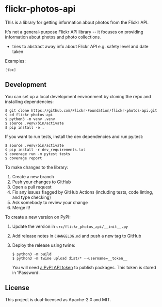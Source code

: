 # flickr-photos-api

This is a library for getting information about photos from the Flickr API.

It's not a general-purpose Flickr API library -- it focuses on providing information about photos and photo collections.

* tries to abstract away info about Flickr API e.g. safety level and date taken

Examples:

```console
[tbc]
```

## Development

You can set up a local development environment by cloning the repo and installing dependencies:

```console
$ git clone https://github.com/Flickr-Foundation/flickr-photos-api.git
$ cd flickr-photos-api
$ python3 -m venv .venv
$ source .venv/bin/activate
$ pip install -e .
```

If you want to run tests, install the dev dependencies and run py.test:

```console
$ source .venv/bin/activate
$ pip install -r dev_requirements.txt
$ coverage run -m pytest tests
$ coverage report
```

To make changes to the library:

1.  Create a new branch
2.  Push your changes to GitHub
3.  Open a pull request
4.  Fix any issues flagged by GitHub Actions (including tests, code linting, and type checking)
5.  Ask somebody to review your change
6.  Merge it!

To create a new version on PyPI:

1.  Update the version in `src/flickr_photos_api/__init__.py`
2.  Add release notes in `CHANGELOG.md` and push a new tag to GitHub
3.  Deploy the release using twine:

    ```console
    $ python3 -m build
    $ python3 -m twine upload dist/* --username=__token__
    ```
    
    You will need [a PyPI API token](https://pypi.org/help/#apitoken) to publish packages.
    This token is stored in 1Password.

## License

This project is dual-licensed as Apache-2.0 and MIT.
